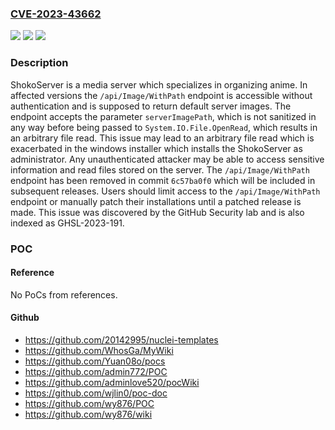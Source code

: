 ### [CVE-2023-43662](https://cve.mitre.org/cgi-bin/cvename.cgi?name=CVE-2023-43662)
![](https://img.shields.io/static/v1?label=Product&message=ShokoServer&color=blue)
![](https://img.shields.io/static/v1?label=Version&message=%3D%20%3C%3D%204.2.2%20&color=brighgreen)
![](https://img.shields.io/static/v1?label=Vulnerability&message=CWE-22%3A%20Improper%20Limitation%20of%20a%20Pathname%20to%20a%20Restricted%20Directory%20('Path%20Traversal')&color=brighgreen)

### Description

ShokoServer is a media server which specializes in organizing anime. In affected versions the `/api/Image/WithPath` endpoint is accessible without authentication and is supposed to return default server images. The endpoint accepts the parameter `serverImagePath`, which is not sanitized in any way before being passed to `System.IO.File.OpenRead`, which results in an arbitrary file read. This issue may lead to an arbitrary file read which is exacerbated in the windows installer which installs the ShokoServer as administrator. Any unauthenticated attacker may be able to access sensitive information and read files stored on the server. The `/api/Image/WithPath` endpoint has been removed in commit `6c57ba0f0` which will be included in subsequent releases. Users should limit access to the `/api/Image/WithPath` endpoint or manually patch their installations until a patched release is made. This issue was discovered by the GitHub Security lab and is also indexed as GHSL-2023-191.

### POC

#### Reference
No PoCs from references.

#### Github
- https://github.com/20142995/nuclei-templates
- https://github.com/WhosGa/MyWiki
- https://github.com/Yuan08o/pocs
- https://github.com/admin772/POC
- https://github.com/adminlove520/pocWiki
- https://github.com/wjlin0/poc-doc
- https://github.com/wy876/POC
- https://github.com/wy876/wiki

